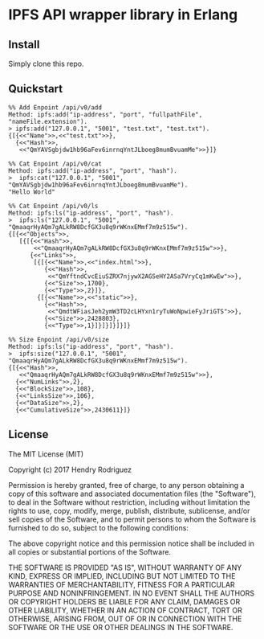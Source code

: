 # IPFS API wrapper library in Erlang

## Install

Simply clone this repo.

## Quickstart

```
%% Add Enpoint /api/v0/add
Method: ipfs:add("ip-address", "port", "fullpathFile", "nameFile.extension").
> ipfs:add("127.0.0.1", "5001", "test.txt", "test.txt").
{[{<<"Name">>,<<"test.txt">>},
  {<<"Hash">>,
   <<"QmYAVSgbjdw1hb96aFev6inrnqYntJLboeg8mumBvuamMe">>}]}

%% Cat Enpoint /api/v0/cat
Method: ipfs:add("ip-address", "port", "hash").
>  ipfs:cat("127.0.0.1", "5001", "QmYAVSgbjdw1hb96aFev6inrnqYntJLboeg8mumBvuamMe").
"Hello World"

%% Cat Enpoint /api/v0/ls
Method: ipfs:ls("ip-address", "port", "hash").
>  ipfs:ls("127.0.0.1", "5001", "QmaaqrHyAQm7gALkRW8DcfGX3u8q9rWKnxEMmf7m9z515w").
{[{<<"Objects">>,
   [{[{<<"Hash">>,
       <<"QmaaqrHyAQm7gALkRW8DcfGX3u8q9rWKnxEMmf7m9z515w">>},
      {<<"Links">>,
       [{[{<<"Name">>,<<"index.html">>},
          {<<"Hash">>,
           <<"QmYftndCvcEiuSZRX7njywX2AGSeHY2ASa7VryCq1mKwEw">>},
          {<<"Size">>,1700},
          {<<"Type">>,2}]},
        {[{<<"Name">>,<<"static">>},
          {<<"Hash">>,
           <<"QmdtWFiasJeh2ymW3TD2cLHYxn1ryTuWoNpwieFyJriGTS">>},
          {<<"Size">>,2428803},
          {<<"Type">>,1}]}]}]}]}]}
          
%% Size Enpoint /api/v0/size
Method: ipfs:ls("ip-address", "port", "hash").
>  ipfs:size("127.0.0.1", "5001", "QmaaqrHyAQm7gALkRW8DcfGX3u8q9rWKnxEMmf7m9z515w").   
{[{<<"Hash">>,
   <<"QmaaqrHyAQm7gALkRW8DcfGX3u8q9rWKnxEMmf7m9z515w">>},
  {<<"NumLinks">>,2},
  {<<"BlockSize">>,108},
  {<<"LinksSize">>,106},
  {<<"DataSize">>,2},
  {<<"CumulativeSize">>,2430611}]}
```

## License

The MIT License (MIT)

Copyright (c) 2017 Hendry Rodriguez

Permission is hereby granted, free of charge, to any person obtaining a copy of this software and associated documentation files (the "Software"), to deal in the Software without restriction, including without limitation the rights to use, copy, modify, merge, publish, distribute, sublicense, and/or sell copies of the Software, and to permit persons to whom the Software is furnished to do so, subject to the following conditions:

The above copyright notice and this permission notice shall be included in all copies or substantial portions of the Software.

THE SOFTWARE IS PROVIDED "AS IS", WITHOUT WARRANTY OF ANY KIND, EXPRESS OR IMPLIED, INCLUDING BUT NOT LIMITED TO THE WARRANTIES OF MERCHANTABILITY, FITNESS FOR A PARTICULAR PURPOSE AND NONINFRINGEMENT. IN NO EVENT SHALL THE AUTHORS OR COPYRIGHT HOLDERS BE LIABLE FOR ANY CLAIM, DAMAGES OR OTHER LIABILITY, WHETHER IN AN ACTION OF CONTRACT, TORT OR OTHERWISE, ARISING FROM, OUT OF OR IN CONNECTION WITH THE SOFTWARE OR THE USE OR OTHER DEALINGS IN THE SOFTWARE.

